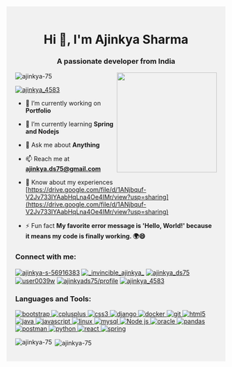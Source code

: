 <div style="background-color: #f1f1f1; padding: 20px;">
<h1 align="center">Hi 👋, I'm Ajinkya Sharma</h1>
<h3 align="center">A passionate developer from India</h3>
<img align='right' src="https://media.tenor.com/whgQwNlVvNkAAAAi/xero-code.gif" width="230">
<p align="left"> <img src="https://komarev.com/ghpvc/?username=ajinkya-75&label=Profile%20views&color=0e75b6&style=flat" alt="ajinkya-75" /> </p>

<!---<p align="left"> <a href="https://github.com/ryo-ma/github-profile-trophy"><img src="https://github-profile-trophy.vercel.app/?username=ajinkya-75" alt="ajinkya-75" /></a> </p> -->

<p align="left"> <a href="https://twitter.com/ajinkya_4583" target="blank"><img src="https://img.shields.io/twitter/follow/ajinkya_4583?logo=twitter&style=for-the-badge" alt="ajinkya_4583" /></a> </p>

- 🔭 I’m currently working on **Portfolio**

- 🌱 I’m currently learning **Spring and Nodejs**

- 💬 Ask me about **Anything**

- 📫 Reach me at **ajinkya.ds75@gmail.com**

- 📄 Know about my experiences [https://drive.google.com/file/d/1ANjbquf-V2Jv733IYAabHqLna4Oe4IMr/view?usp=sharing](https://drive.google.com/file/d/1ANjbquf-V2Jv733IYAabHqLna4Oe4IMr/view?usp=sharing)

- ⚡ Fun fact **My favorite error message is 'Hello, World!' because it means my code is finally working. 🌍😄**

<h3 align="left">Connect with me:</h3>
<p align="left">
<a href="https://linkedin.com/in/ajinkya-s-56916383" target="blank"><img align="center" src="https://img.shields.io/badge/LinkedIn-0077B5?style=for-the-badge&logo=linkedin&logoColor=white" alt="ajinkya-s-56916383"  /></a>
<a href="https://instagram.com/_invincible_ajinkya_" target="blank"><img align="center" src="https://img.shields.io/badge/Instagram-E4405F?style=for-the-badge&logo=instagram&logoColor=white" alt="_invincible_ajinkya_" /></a>
<a href="https://www.hackerrank.com/ajinkya_ds75" target="blank"><img align="center" src="https://img.shields.io/badge/-Hackerrank-2EC866?style=for-the-badge&logo=HackerRank&logoColor=white" alt="ajinkya_ds75"  /></a>
<a href="https://www.leetcode.com/user0039w" target="blank"><img align="center" src="https://img.shields.io/badge/-LeetCode-FFA116?style=for-the-badge&logo=LeetCode&logoColor=black" alt="user0039w" /></a>
<a href="https://auth.geeksforgeeks.org/user/ajinkyads75/profile" target="blank"><img align="center" src="https://img.shields.io/badge/GeeksforGeeks-298D46?style=for-the-badge&logo=geeksforgeeks&logoColor=white" alt="ajinkyads75/profile" /></a>
<a href="https://twitter.com/ajinkya_4583" target="blank"><img align="center" src="https://img.shields.io/badge/Twitter-1DA1F2?style=for-the-badge&logo=twitter&logoColor=white" alt="ajinkya_4583" /></a>
</p>

<h3 align="left">Languages and Tools:</h3>
<p align="left"> <a href="https://getbootstrap.com" target="_blank" rel="noreferrer"> <img src="https://img.shields.io/badge/Bootstrap-563D7C?style=for-the-badge&logo=bootstrap&logoColor=white" alt="bootstrap" /> </a> <a href="https://www.w3schools.com/cpp/" target="_blank" rel="noreferrer"> <img src="https://img.shields.io/badge/C%2B%2B-00599C?style=for-the-badge&logo=c%2B%2B&logoColor=white" alt="cplusplus" /> </a> <a href="https://www.w3schools.com/css/" target="_blank" rel="noreferrer"> <img src="https://img.shields.io/badge/CSS3-1572B6?style=for-the-badge&logo=css3&logoColor=white" alt="css3" /> </a> <a href="https://www.djangoproject.com/" target="_blank" rel="noreferrer"> <img src="https://img.shields.io/badge/Django-092E20?style=for-the-badge&logo=django&logoColor=green" alt="django" /> </a> <a href="https://www.docker.com/" target="_blank" rel="noreferrer"> <img src="https://img.shields.io/badge/Docker-2CA5E0?style=for-the-badge&logo=docker&logoColor=white" alt="docker" /> </a> <a href="https://git-scm.com/" target="_blank" rel="noreferrer"> <img src="https://img.shields.io/badge/GIT-E44C30?style=for-the-badge&logo=git&logoColor=white" alt="git" /> </a> <a href="https://www.w3.org/html/" target="_blank" rel="noreferrer"> <img src="https://img.shields.io/badge/HTML5-E34F26?style=for-the-badge&logo=html5&logoColor=white" alt="html5" /> </a> <a href="https://www.java.com" target="_blank" rel="noreferrer"> <img src="https://img.shields.io/badge/java-%23ED8B00.svg?style=for-the-badge&logo=openjdk&logoColor=white" alt="java" /> </a> <a href="https://developer.mozilla.org/en-US/docs/Web/JavaScript" target="_blank" rel="noreferrer"> <img src="https://img.shields.io/badge/JavaScript-323330?style=for-the-badge&logo=javascript&logoColor=F7DF1E" alt="javascript"/> </a> <a href="https://www.linux.org/" target="_blank" rel="noreferrer"> <img src="https://img.shields.io/badge/Linux-FCC624?style=for-the-badge&logo=linux&logoColor=black" alt="linux" /> </a> <a href="https://www.mysql.com/" target="_blank" rel="noreferrer"> <img src="https://img.shields.io/badge/MySQL-005C84?style=for-the-badge&logo=mysql&logoColor=white" alt="mysql" /> </a> <a href="https://nodejs.org" target="_blank" rel="noreferrer"> <img src="https://img.shields.io/badge/Node.js-339933?style=for-the-badge&logo=nodedotjs&logoColor=white" alt="Node js" /> </a> <a href="https://www.oracle.com/" target="_blank" rel="noreferrer"> <img src="https://img.shields.io/badge/Oracle-F80000?style=for-the-badge&logo=oracle&logoColor=black" alt="oracle" /> </a> <a href="https://pandas.pydata.org/" target="_blank" rel="noreferrer"> <img src="https://img.shields.io/badge/Pandas-2C2D72?style=for-the-badge&logo=pandas&logoColor=white" alt="pandas" /> </a> <a href="https://postman.com" target="_blank" rel="noreferrer"> <img src="https://img.shields.io/badge/Postman-FF6C37?style=for-the-badge&logo=Postman&logoColor=white" alt="postman"/> </a> <a href="https://www.python.org" target="_blank" rel="noreferrer"> <img src="https://img.shields.io/badge/Python-FFD43B?style=for-the-badge&logo=python&logoColor=blue" alt="python" /> </a> <a href="https://reactjs.org/" target="_blank" rel="noreferrer"> <img src="https://img.shields.io/badge/React-20232A?style=for-the-badge&logo=react&logoColor=61DAFB" alt="react" /> </a> <a href="https://spring.io/" target="_blank" rel="noreferrer"> <img src="https://img.shields.io/badge/Spring-6DB33F?style=for-the-badge&logo=spring&logoColor=white" alt="spring" /> </a> </p>

<p><img align="left" src="https://github-readme-stats.vercel.app/api/top-langs?username=ajinkya-75&show_icons=true&locale=en&layout=compact" alt="ajinkya-75" /></p>

<p>&nbsp;<img align="center" src="https://github-readme-stats.vercel.app/api?username=ajinkya-75&show_icons=true&locale=en" alt="ajinkya-75" /></p>

<!---<p><img align="center" src="https://github-readme-streak-stats.herokuapp.com/?user=ajinkya-75&" alt="ajinkya-75" /></p> -->

</div>

